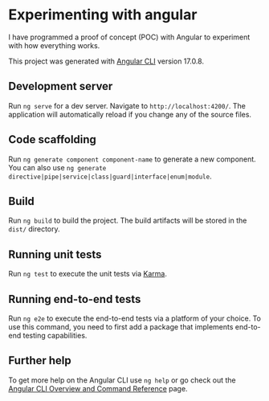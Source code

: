 ﻿# Experimenting with angular

I have programmed a proof of concept (POC) with Angular to experiment with how everything works.

This project was generated with [Angular CLI](https://github.com/angular/angular-cli) version 17.0.8.


## Development server
Run `ng serve` for a dev server. Navigate to `http://localhost:4200/`. The application will automatically reload if you change any of the source files.


## Code scaffolding
Run `ng generate component component-name` to generate a new component. You can also use `ng generate directive|pipe|service|class|guard|interface|enum|module`.


## Build
Run `ng build` to build the project. The build artifacts will be stored in the `dist/` directory.


## Running unit tests
Run `ng test` to execute the unit tests via [Karma](https://karma-runner.github.io).


## Running end-to-end tests
Run `ng e2e` to execute the end-to-end tests via a platform of your choice. To use this command, you need to first add a package that implements end-to-end testing capabilities.


## Further help
To get more help on the Angular CLI use `ng help` or go check out the [Angular CLI Overview and Command Reference](https://angular.io/cli) page.
